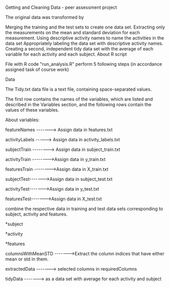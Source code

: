 Getting and Cleaning Data - peer assessment project

The original data was transformed by

Merging the training and the test sets to create one data set.
Extracting only the measurements on the mean and standard deviation for each measurement.
Using descriptive activity names to name the activities in the data set
Appropriately labeling the data set with descriptive activity names.
Creating a second, independent tidy data set with the average of each variable for each activity and each subject.
About R script

File with R code "run_analysis.R" perform 5 following steps (in accordance assigned task of course work)

Data

The Tidy.txt data file is a text file, containing space-separated values.

The first row contains the names of the variables, which are listed and described in the Variables section, and the following rows contain the values of these variables.

About variables:

featureNames -------> Assign data in features.txt

activityLabels -----> Assign data in activity_labels.txt

subjectTrain --------> Assign data in subject_train.txt

activityTrain -------->Assign data in y_train.txt

featuresTrain -------->Assign data in X_train.txt

subjectTest------->Assign data in subject_test.txt

activityTest------->Assign data in y_test.txt

featuresTest------->Assign data in X_test.txt

combine the respective data in training and test data sets corresponding to subject, activity and features.

*subject

*activity

*features

columnsWithMeanSTD ------->Extract the column indices that have either mean or std in them.

extractedData -------> selected columns in requiredColumns

tidyData -------> as a data set with average for each activity and subject
